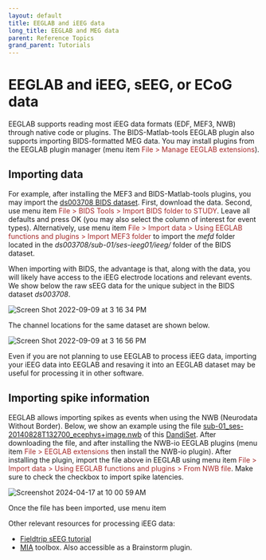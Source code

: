 ```yaml
---
layout: default
title: EEGLAB and iEEG data
long_title: EEGLAB and MEG data
parent: Reference Topics
grand_parent: Tutorials
---
```

EEGLAB and iEEG, sEEG, or ECoG data
====================

EEGLAB supports reading most iEEG data formats (EDF, MEF3, NWB) through native code 
or plugins. The BIDS-Matlab-tools EEGLAB plugin
also supports importing BIDS-formatted MEG data. You may install plugins from the EEGLAB plugin manager (menu item <span style="color: brown">File > Manage EEGLAB extensions</span>). 

## Importing data

For example, after installing the MEF3 and BIDS-Matlab-tools plugins, you may import the 
[ds003708 BIDS dataset](https://nemar.org/dataexplorer/detail?dataset_id=ds003708&processed=0). 
First, download the data. Second, use menu item <span style="color: brown">File > BIDS Tools > Import BIDS folder to STUDY</span>. 
Leave all defaults and press OK (you may also select the column of interest for event types). Alternatively, use
menu item <span style="color: brown">File > Import data > Using EEGLAB functions and plugins > Import MEF3 folder</span> to import the <i>mefd</i> 
folder located in the <i>ds003708/sub-01/ses-ieeg01/ieeg/</i> folder of the BIDS dataset.

When importing with BIDS, the advantage is that, along with the data, you will likely have access to the iEEG electrode locations and relevant events. We show below the raw sEEG data for the unique subject in the BIDS dataset <i>ds003708</i>.

![Screen Shot 2022-09-09 at 3 16 34 PM](https://user-images.githubusercontent.com/1872705/189453192-66169ca9-174b-419c-ba7b-2bada4cbda91.png)

The channel locations for the same dataset are shown below.

![Screen Shot 2022-09-09 at 3 16 56 PM](https://user-images.githubusercontent.com/1872705/189453262-e942a285-b19f-455e-aad0-b38bbc62d0dd.png)

Even if you are not planning to use EEGLAB to process iEEG data, importing your iEEG data into EEGLAB and resaving it into an EEGLAB dataset may be useful for processing it in other software.

## Importing spike information

EEGLAB allows importing spikes as events when using the NWB (Neurodata Without Border). Below, we show an example using the file [sub-01_ses-20140828T132700_ecephys+image.nwb](https://api.dandiarchive.org/api/assets/94ba06fc-c870-4698-9c31-f403ee733887/download/) of this [DandiSet](https://dandiarchive.org/dandiset/000576/). After downloading the file, and after installing the NWB-io EEGLAB plugins (menu item <span style="color: brown">File > EEGLAB extensions</span> then install the NWB-io plugin). After installing the plugin, import the file above in EEGLAB using menu item <span style="color: brown">File > Import data > Using EEGLAB functions and plugins > From NWB file</span>. Make sure to check the checkbox to import spike latencies.

![Screenshot 2024-04-17 at 10 00 59 AM](https://github.com/sccn/sccn.github.io/assets/1872705/88a21917-0b8e-4f1d-a6fa-cae1297994d2)


Once the file has been imported, use menu item 

Other relevant resources for processing iEEG data:
- [Fieldtrip sEEG tutorial](https://www.fieldtriptoolbox.org/tutorial/human_ecog/)
- [MIA](http://www.neurotrack.fr/mia/) toolbox. Also accessible as a Brainstorm plugin.

